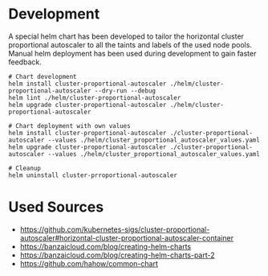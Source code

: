 
# Development
A special helm chart has been developed to tailor the horizontal cluster proportional autoscaler to all the taints and labels of the used node pools. Manual helm deployment has been used during development to gain faster feedback.
```
# Chart development
helm install cluster-proportional-autoscaler ./helm/cluster-proportional-autoscaler --dry-run --debug 
helm lint ./helm/cluster-proportional-autoscaler
helm upgrade cluster-proportional-autoscaler ./helm/cluster-proportional-autoscaler

# Chart deployment with own values
helm install cluster-proportional-autoscaler ./cluster-proportional-autoscaler --values ./helm/cluster_proportional_autoscaler_values.yaml
helm upgrade cluster-proportional-autoscaler ./cluster-proportional-autoscaler --values ./helm/cluster_proportional_autoscaler_values.yaml

# Cleanup
helm uninstall cluster-prroportional-autoscaler
```

# Used Sources
- https://github.com/kubernetes-sigs/cluster-proportional-autoscaler#horizontal-cluster-proportional-autoscaler-container
- https://banzaicloud.com/blog/creating-helm-charts
- https://banzaicloud.com/blog/creating-helm-charts-part-2
- https://github.com/hahow/common-chart